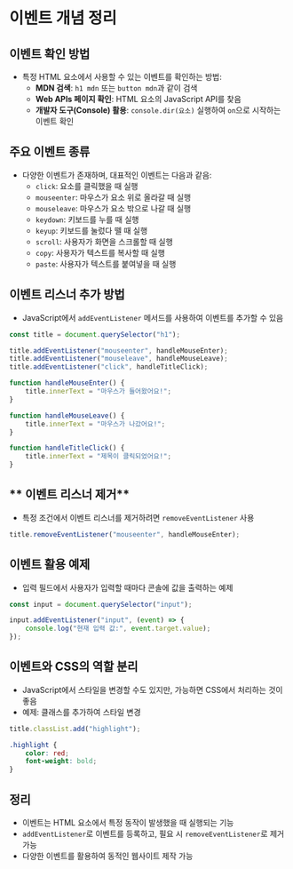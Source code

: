 # **이벤트 개념 정리**

## **이벤트 확인 방법**
- 특정 HTML 요소에서 사용할 수 있는 이벤트를 확인하는 방법:
  - **MDN 검색**: `h1 mdn` 또는 `button mdn`과 같이 검색
  - **Web APIs 페이지 확인**: HTML 요소의 JavaScript API를 찾음
  - **개발자 도구(Console) 활용**: `console.dir(요소)` 실행하여 `on`으로 시작하는 이벤트 확인

## **주요 이벤트 종류**
- 다양한 이벤트가 존재하며, 대표적인 이벤트는 다음과 같음:
  - `click`: 요소를 클릭했을 때 실행
  - `mouseenter`: 마우스가 요소 위로 올라갈 때 실행
  - `mouseleave`: 마우스가 요소 밖으로 나갈 때 실행
  - `keydown`: 키보드를 누를 때 실행
  - `keyup`: 키보드를 눌렀다 뗄 때 실행
  - `scroll`: 사용자가 화면을 스크롤할 때 실행
  - `copy`: 사용자가 텍스트를 복사할 때 실행
  - `paste`: 사용자가 텍스트를 붙여넣을 때 실행

## **이벤트 리스너 추가 방법**
- JavaScript에서 `addEventListener` 메서드를 사용하여 이벤트를 추가할 수 있음

```javascript
const title = document.querySelector("h1");

title.addEventListener("mouseenter", handleMouseEnter);
title.addEventListener("mouseleave", handleMouseLeave);
title.addEventListener("click", handleTitleClick);

function handleMouseEnter() {
    title.innerText = "마우스가 들어왔어요!";
}

function handleMouseLeave() {
    title.innerText = "마우스가 나갔어요!";
}

function handleTitleClick() {
    title.innerText = "제목이 클릭되었어요!";
}
```

## ** 이벤트 리스너 제거**
- 특정 조건에서 이벤트 리스너를 제거하려면 `removeEventListener` 사용

```javascript
title.removeEventListener("mouseenter", handleMouseEnter);
```

## **이벤트 활용 예제**
- 입력 필드에서 사용자가 입력할 때마다 콘솔에 값을 출력하는 예제

```javascript
const input = document.querySelector("input");

input.addEventListener("input", (event) => {
    console.log("현재 입력 값:", event.target.value);
});
```

## **이벤트와 CSS의 역할 분리**
- JavaScript에서 스타일을 변경할 수도 있지만, 가능하면 CSS에서 처리하는 것이 좋음
- 예제: 클래스를 추가하여 스타일 변경

```javascript
title.classList.add("highlight");
```

```css
.highlight {
    color: red;
    font-weight: bold;
}
```

## **정리**
- 이벤트는 HTML 요소에서 특정 동작이 발생했을 때 실행되는 기능
- `addEventListener`로 이벤트를 등록하고, 필요 시 `removeEventListener`로 제거 가능
- 다양한 이벤트를 활용하여 동적인 웹사이트 제작 가능